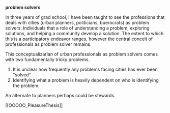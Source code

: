**problem solvers**

In three years of grad school, I have been taught to see the professions that deals with cities (urban planners, politicians, buerocrats) as problem solvers. Individuals that a role of understanding a problem, exploring solutions, and helping a community develop a solution. The extent to which this is a participatory endeavor ranges, however the central conceit of professionals as problem solver remains. 

This conceptualizarían of urban professionals as problem solvers comes with two fundamentally tricky problems. 

1. It is unclear how frequently any problems facing cities has ever been "solved"
2. Identifying what a problem is heavily dependent on who is identifying the problem.
 
An alternate to planners perhaps could be stewards. 

[[OOOOO_PleasureThesis]]
